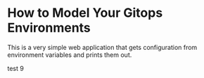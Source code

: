 # How to Model Your Gitops Environments

This is a very simple web application that gets configuration from environment variables and prints them out.

test 9